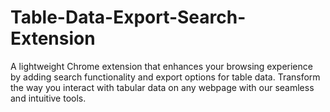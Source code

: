 # Table-Data-Export-Search-Extension
A lightweight Chrome extension that enhances your browsing experience by adding search functionality and export options for table data. Transform the way you interact with tabular data on any webpage with our seamless and intuitive tools.
